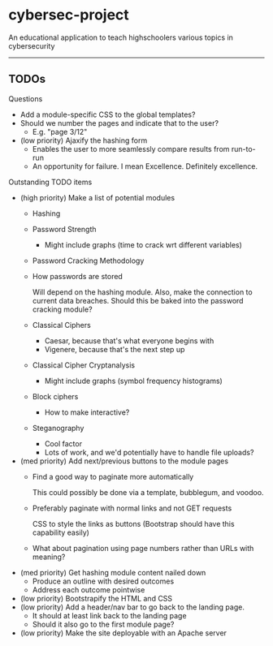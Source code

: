 # cybersec-project

An educational application to teach highschoolers various topics in cybersecurity

---

## TODOs

Questions

* Add a module-specific CSS to the global templates?
* Should we number the pages and indicate that to the user?
  * E.g. "page 3/12"
* (low priority) Ajaxify the hashing form
  * Enables the user to more seamlessly compare results from run-to-run
  * An opportunity for failure. I mean Excellence. Definitely excellence.

Outstanding TODO items

* (high priority) Make a list of potential modules
  * Hashing
  * Password Strength
    * Might include graphs (time to crack wrt different variables)
  * Password Cracking Methodology
  * How passwords are stored

    Will depend on the hashing module. Also, make the connection to current data breaches. Should
    this be baked into the password cracking module?
  * Classical Ciphers
    * Caesar, because that's what everyone begins with
    * Vigenere, because that's the next step up
  * Classical Cipher Cryptanalysis
    * Might include graphs (symbol frequency histograms)
  * Block ciphers
    * How to make interactive?
  * Steganography
    * Cool factor
    * Lots of work, and we'd potentially have to handle file uploads?
* (med priority) Add next/previous buttons to the module pages
  * Find a good way to paginate more automatically

    This could possibly be done via a template, bubblegum, and voodoo.
  * Preferably paginate with normal links and not GET requests

    CSS to style the links as buttons (Bootstrap should have this capability easily)
  * What about pagination using page numbers rather than URLs with meaning?
* (med priority) Get hashing module content nailed down
  * Produce an outline with desired outcomes
  * Address each outcome pointwise
* (low priority) Bootstrapify the HTML and CSS
* (low priority) Add a header/nav bar to go back to the landing page.
  * It should at least link back to the landing page
  * Should it also go to the first module page?
* (low priority) Make the site deployable with an Apache server
